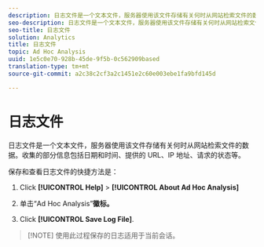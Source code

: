 ```yaml
---
description: 日志文件是一个文本文件，服务器使用该文件存储有关何时从网站检索文件的数据。收集的部分信息包括日期和时间、提供的 URL、IP 地址、请求的状态等。
seo-description: 日志文件是一个文本文件，服务器使用该文件存储有关何时从网站检索文件的数据。收集的部分信息包括日期和时间、提供的 URL、IP 地址、请求的状态等。
seo-title: 日志文件
solution: Analytics
title: 日志文件
topic: Ad Hoc Analysis
uuid: 1e5c0e70-928b-45de-9f5b-0c562909based
translation-type: tm+mt
source-git-commit: a2c38c2cf3a2c1451e2c60e003ebe1fa9bfd145d

---
```



# 日志文件

日志文件是一个文本文件，服务器使用该文件存储有关何时从网站检索文件的数据。收集的部分信息包括日期和时间、提供的 URL、IP 地址、请求的状态等。

保存和查看日志文件的快捷方法是：

1. Click **[!UICONTROL Help]** &gt; **[!UICONTROL About Ad Hoc Analysis]**

1. 单击“Ad Hoc Analysis”**徽标。**
1. Click **[!UICONTROL Save Log File]**.

> [!NOTE] 使用此过程保存的日志适用于当前会话。

